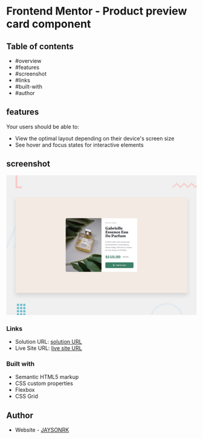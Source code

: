 # Frontend Mentor - Product preview card component


## Table of contents

  - #overview
  - #features
  - #screenshot
  - #links
  - #built-with
  - #author


## features

Your users should be able to:

- View the optimal layout depending on their device's screen size
- See hover and focus states for interactive elements


## screenshot

![Product preview card component](./design/desktop-preview.jpg)


### Links

- Solution URL: [solution URL](https://github.com/JAYSONRK/Product-preview-card-component)
- Live Site URL: [live site URL](https://jaysonrk.github.io/Product-preview-card-component/)


### Built with

- Semantic HTML5 markup
- CSS custom properties
- Flexbox
- CSS Grid

## Author

- Website - [JAYSONRK](https://jaysonrk.com/)
